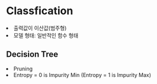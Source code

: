 <h1>Classfication</h1>
<li>출력값이 이산값(범주형)</li>
<li>모델 형태: 일반적인 함수 형태</li>
<h2>Decision Tree</h2>
<li>Pruning</li>
<li>Entropy = 0 is Impurity Min (Entropy = 1 is Impurity Max)</li>
